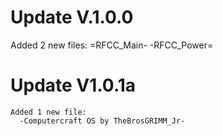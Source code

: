 # Update V.1.0.0
  Added 2 new files:
    =RFCC_Main-
    -RFCC_Power=

# Update V1.0.1a
    Added 1 new file:
      -Computercraft OS by TheBrosGRIMM_Jr-
